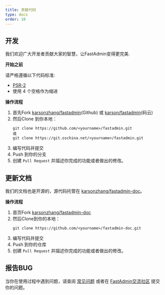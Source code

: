 ```yaml
---
title: 贡献代码
type: docs
order: 10
---
```


## 开发

我们欢迎广大开发者贡献大家的智慧，让FastAdmin变得更完美.

**开始之前**

请严格遵循以下代码标准:

- [PSR-2](https://github.com/php-fig/fig-standards/blob/master/accepted/PSR-2-coding-style-guide.md)
- 使用 4 个空格作为缩进

**操作流程**

1. 首先Fork [karsonzhang/fastadmin](https://github.com/karsonzhang/fastadmin)(Github) 或 [karson/fastadmin](https://git.oschina.net/karson/fastadmin)(码云)
2. 然后Clone 到你本地：
    ```
    git clone https://github.com/<yourname>/fastadmin.git
    或
    git clone https://git.oschina.net/<yourname>/fastadmin.git
    ```
3. 编写代码并提交
4. Push 到你的分支
5. 创建 `Pull Request` 并描述你完成的功能或者做出的修改。

## 更新文档

我们的文档也是开源的，源代码托管在 [karsonzhang/fastadmin-doc](https://github.com/karsonzhang/fastadmin-doc)。

**操作流程**

1. 首页Fork [karsonzhang/fastadmin-doc](https://github.com/karsonzhang/fastadmin-doc)
2. 然后Clone到你的本地：
    ```
    git clone https://github.com/<yourname>/fastadmin-doc.git
    ```
3. 编写代码并提交
4. Push 到你的仓库
5. 创建 `Pull Request` 并描述你完成的功能或者做出的修改。

## 报告BUG

当你在使用过程中遇到问题，请查阅 [常见问题](faq.html) 或者在 [FastAdmin交流社区](http://forum.fastadmin.net) 提交你的问题。




